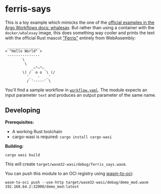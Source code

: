 # ferris-says

This is a toy example which mimicks the one of the [official examples in the Argo Workflows docs: whalesay](https://github.com/argoproj/argo-workflows/blob/master/examples/README.md#parameters). But rather than using a container with the `docker/whalesay` image, this does something way cooler and prints the text with the official Rust mascot ["Ferris"](https://rustacean.net) entirely from WebAssembly:

```
 _______________
< "Hello World" >
 ---------------
        \
         \
            _~^~^~_
        \) /  o o  \ (/
          '_   -   _'
          / '-----' \
```

You'll find a sample workflow in [`workflow.yaml`](workflow.yaml). The module expects an input parameter `text` and produces an output parameter of the same name.

## Developing

**Prerequisites:**
* A working Rust toolchain
* cargo-wasi is required: `cargo install cargo-wasi`

**Building:**

```shell
cargo wasi build
```

This will create `target/wasm32-wasi/debug/ferris_says.wasm`.

You can push this module to an OCI registry using [wasm-to-oci](https://github.com/engineerd/wasm-to-oci):

```shell
wasm-to-oci push --use-http target/wasm32-wasi/debug/demo_mod.wasm 192.168.64.2:32000/demo_mod:latest
```
